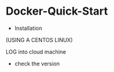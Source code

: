 # Docker-Quick-Start


- Installation

(USING A CENTOS LINUX)


LOG into cloud machine

- check the version



